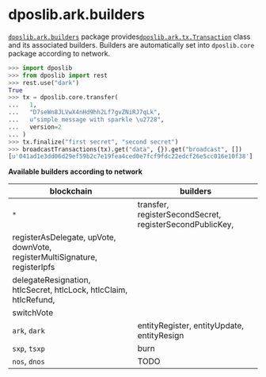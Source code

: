 <a id="dposlib.ark.builders"></a>

# dposlib.ark.builders

[`dposlib.ark.builders`](builders.md#dposlib.ark.builders) package
provides[`dposlib.ark.tx.Transaction`](tx.md#dposlib.ark.tx.Transaction)
class and its associated builders. Builders are automatically set into
`dposlib.core` package according to network.

```python
>>> import dposlib
>>> from dposlib import rest
>>> rest.use("dark")
True
>>> tx = dposlib.core.transfer(
...   1,
...   "D7seWn8JLVwX4nHd9hh2Lf7gvZNiRJ7qLk",
...   u"simple message with sparkle \u2728",
...   version=2
... )
>>> tx.finalize("first secret", "second secret")
>>> broadcastTransactions(tx).get("data", {}).get("broadcast", [])
[u'041ad1e3dd06d29ef59b2c7e19fea4ced0e7fcf9fdc22edcf26e5cc016e10f38']
```

__Available builders according to network__


blockchain|builders
-|-
`*`|transfer, registerSecondSecret, registerSecondPublicKey, 
   |registerAsDelegate, upVote, downVote, registerMultiSignature, registerIpfs
   |delegateResignation, htlcSecret, htlcLock, htlcClaim, htlcRefund,
   |switchVote
`ark`, `dark`|entityRegister, entityUpdate, entityResign
`sxp`, `tsxp`|burn
`nos`, `dnos`|TODO

